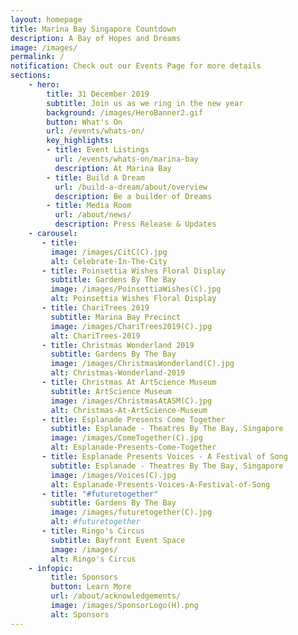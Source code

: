 ```yaml
---
layout: homepage
title: Marina Bay Singapore Countdown
description: A Bay of Hopes and Dreams
image: /images/
permalink: /
notification: Check out our Events Page for more details 
sections:
    - hero:
        title: 31 December 2019
        subtitle: Join us as we ring in the new year
        background: /images/HeroBanner2.gif
        button: What's On
        url: /events/whats-on/
        key_highlights:
        - title: Event Listings  
          url: /events/whats-on/marina-bay
          description: At Marina Bay
        - title: Build A Dream
          url: /build-a-dream/about/overview
          description: Be a builder of Dreams
        - title: Media Room 
          url: /about/news/
          description: Press Release & Updates
    - carousel:
       - title: 
         image: /images/CitC(C).jpg
         alt: Celebrate-In-The-City 
       - title: Poinsettia Wishes Floral Display
         subtitle: Gardens By The Bay
         image: /images/PoinsettiaWishes(C).jpg
         alt: Poinsettia Wishes Floral Display
       - title: ChariTrees 2019
         subtitle: Marina Bay Precinct
         image: /images/ChariTrees2019(C).jpg
         alt: ChariTrees-2019
       - title: Christmas Wonderland 2019
         subtitle: Gardens By The Bay 
         image: /images/ChristmasWonderland(C).jpg
         alt: Christmas-Wonderland-2019
       - title: Christmas At ArtScience Museum
         subtitle: ArtScience Museum 
         image: /images/ChristmasAtASM(C).jpg
         alt: Christmas-At-ArtScience-Museum
       - title: Esplanade Presents Come Together 
         subtitle: Esplanade - Theatres By The Bay, Singapore 
         image: /images/ComeTogether(C).jpg
         alt: Esplanade-Presents-Come-Together
       - title: Esplanade Presents Voices - A Festival of Song
         subtitle: Esplanade - Theatres By The Bay, Singapore 
         image: /images/Voices(C).jpg
         alt: Esplanade-Presents-Voices-A-Festival-of-Song
       - title: "#futuretogether"
         subtitle: Gardens By The Bay 
         image: /images/futuretogether(C).jpg
         alt: #futuretogether
       - title: Ringo's Circus
         subtitle: Bayfront Event Space 
         image: /images/
         alt: Ringo's Circus
    - infopic:
         title: Sponsors
         button: Learn More
         url: /about/acknowledgements/
         image: /images/SponsorLogo(H).png
         alt: Sponsors  
---
```

